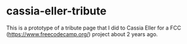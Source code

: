 # cassia-eller-tribute
This is a prototype of a tribute page that I did to Cassia Eller for a FCC (https://www.freecodecamp.org/) project about 2 years ago.
